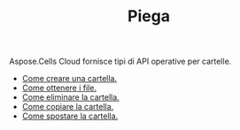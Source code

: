 ﻿---
title: Piega
second_title: Aspose.Cells Cloud Documen
type: docs
url: /it/folder/
keywords: Upload, download, delete, copy, and move folder
description: Aspose.Cells Cloud REST API supporta il caricamento, il download, l'eliminazione, la copia e lo spostamento delle cartelle. L'SDK supporta tipi di linguaggi di sviluppo. Includono Android, C#, Go, Java, NodeJS, Perl, PHP, Python, Ruby e swift
weight: 100
kwords: Excel, Office Cloud, REST API, Foglio di calcolo, PDF, CSV, Json, Markdwon, Cartella
---
Aspose.Cells Cloud fornisce tipi di API operative per cartelle.

- [Come creare una cartella.](/cells/it/folder/create/)
- [Come ottenere i file.](/cells/it/folder/get-files/)
- [Come eliminare la cartella.](/cells/it/folder/delete/)
- [Come copiare la cartella.](/cells/it/folder/copy/)
- [Come spostare la cartella.](/cells/it/folder/move/)

